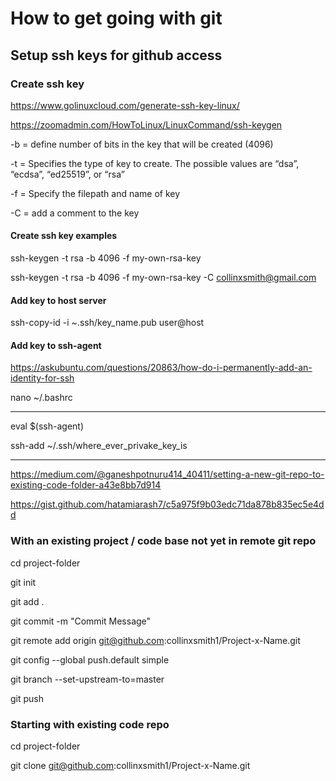 # How to get going with git



## Setup ssh keys for github access


### Create ssh key

https://www.golinuxcloud.com/generate-ssh-key-linux/

https://zoomadmin.com/HowToLinux/LinuxCommand/ssh-keygen

-b = define number of bits in the key that will be created (4096)

-t = Specifies the type of key to create. The possible values are “dsa”, “ecdsa”, “ed25519”, or “rsa”

-f = Specify the filepath and name of key

-C = add a comment to the key


#### Create ssh key examples

ssh-keygen -t rsa -b 4096 -f my-own-rsa-key

ssh-keygen -t rsa -b 4096 -f my-own-rsa-key -C collinxsmith@gmail.com


#### Add key to host server

ssh-copy-id -i ~.ssh/key_name.pub user@host


#### Add key to ssh-agent

https://askubuntu.com/questions/20863/how-do-i-permanently-add-an-identity-for-ssh

nano ~/.bashrc

--------------------------------------------

eval $(ssh-agent)

ssh-add ~/.ssh/where_ever_privake_key_is

--------------------------------------------

https://medium.com/@ganeshpotnuru414_40411/setting-a-new-git-repo-to-existing-code-folder-a43e8bb7d914

https://gist.github.com/hatamiarash7/c5a975f9b03edc71da878b835ec5e4dd

### With an existing project / code base not yet in remote git repo

cd project-folder

git init

git add .

git commit -m "Commit Message"

git remote add origin git@github.com:collinxsmith1/Project-x-Name.git

git config --global push.default simple

git branch --set-upstream-to=master

git push

### Starting with existing code repo

cd project-folder

git clone git@github.com:collinxsmith1/Project-x-Name.git